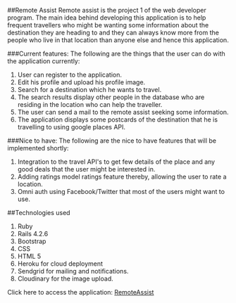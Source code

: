 ##Remote Assist
Remote assist is the project 1 of the web developer program. The main idea behind developing this application is to help frequent travellers who might be wanting some information about the destination they are heading to and they can always know more from the people who live in that location than anyone else and hence this application.

###Current features:
The following are the things that the user can do with the application currently:
1. User can register to the application.
2. Edit his profile and upload his profile image.
3. Search for a destination which he wants to travel.
4. The search results display other people in the database who are residing in the location who can help the traveller.
5. The user can send a mail to the remote assist seeking some information.
6. The application displays some postcards of the destination that he is travelling to using google places API.

###Nice to have:
The following are the nice to have features that will be implemented shortly:
1. Integration to the travel API's to get few details of the place and any good deals that the user might be interested in.
2. Adding ratings model ratings feature thereby, allowing the user to rate a location.
3. Omni auth using Facebook/Twitter that most of the users might want to use.

##Technologies used
1. Ruby
2. Rails 4.2.6
3. Bootstrap
4. CSS
5. HTML 5
6. Heroku for cloud deployment
7. Sendgrid for mailing and notifications.
8. Cloudinary for the image upload.

Click here to access the application: [RemoteAssist](https://remoteassist.herokuapp.com/)
